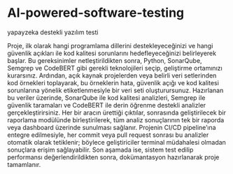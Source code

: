  #   AI-powered-software-testing
yapayzeka destekli yazılım testi

Proje, ilk olarak hangi programlama dillerini destekleyeceğinizi ve hangi güvenlik açıkları ile kod kalitesi sorunlarını hedefleyeceğinizi belirleyerek başlar. Bu gereksinimler netleştirildikten sonra, Python, SonarQube, Semgrep ve CodeBERT gibi gerekli teknolojileri seçip, geliştirme ortamınızı kurarsınız. Ardından, açık kaynak projelerden veya belirli veri setlerinden kod örnekleri toplayarak, bu örneklerin hata, güvenlik açığı ve kod kalitesi sorunlarına yönelik etiketlenmesiyle bir veri seti oluşturursunuz. Hazırlanan bu veriler üzerinde, SonarQube ile kod kalitesi analizleri, Semgrep ile güvenlik taramaları ve CodeBERT ile derin öğrenme destekli analizler gerçekleştirirsiniz. Her bir aracın ürettiği çıktılar, sonrasında geliştirilecek bir raporlama modülünde birleştirilerek, tüm analiz sonuçlarının tek bir raporda veya dashboard üzerinde sunulması sağlanır. Projenin CI/CD pipeline’ına entegre edilmesiyle, her commit veya pull request sonrası bu analizler otomatik olarak tetiklenir; böylece geliştiriciler terminal müdahalesi olmadan sonuçlara erişim sağlayabilir. Son aşamada ise, sistem test edilip performansı değerlendirildikten sonra, dokümantasyon hazırlanarak proje tamamlanır.

